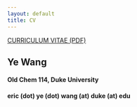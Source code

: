 ```yaml
---
layout: default
title: CV
---
```


<div class="jumbotron1">
<a href="https://doc-14-0k-apps-viewer.googleusercontent.com/viewer/secure/pdf/lgk4lolvm8e13n4bi2frjb82e2l3b8kg/8qr46qtq1ns506rk33bgurc7r0lsus1e/1449370500000/lantern/09090216207173647813/ACFrOgBys2-h-dqYeGcSUjV81MlhrFAqwbTwCGSr3DipVNW1kPpd0fedmgA4h56qUXNxCkA57qGngakP-DlLDMP47qrN2UOUr4R19g17jo-TMudlrCLHJC5HKp6SskU=?print=true">
CURRICULUM VITAE (PDF)</a>

## Ye Wang

#### Old Chem 114, Duke University

#### eric (dot) ye (dot) wang (at) duke (at) edu
</div>
